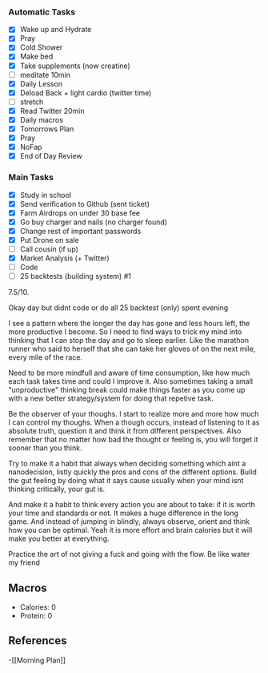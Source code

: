 ### Automatic Tasks
 
- [x] Wake up and Hydrate
- [x] Pray
- [x] Cold Shower
- [x] Make bed
- [x] Take supplements (now creatine)
- [ ] meditate 10min
- [x] Daily Lesson
- [x] Deload Back + light cardio (twitter time)
- [ ] stretch
- [x] Read Twitter 20min 
- [x] Daily macros
- [x] Tomorrows Plan
- [x] Pray
- [x] NoFap
- [x] End of Day Review

### Main Tasks
 
- [x] Study in school
- [x] Send verification to Github (sent ticket) 
- [x] Farm Airdrops on under 30 base fee
- [x] Go buy charger and nails (no charger found)   
- [x] Change rest of important passwords
- [x] Put Drone on sale
- [ ] Call cousin (if up)
- [x] Market Analysis (+ Twitter) 
- [ ] Code
- [ ] 25 backtests (building  system) #1

7.5/10. 

Okay day but didnt code or do all 25 backtest (only) spent evening

I see a pattern where the longer the day has gone and less hours left, the more productive I become. So I need to find ways to trick my mind into thinking that I can stop the day and go to sleep earlier. Like the marathon runner who said to herself that she can take her gloves of on the next mile, every mile of the race. 

Need to be more mindfull and aware of time consumption, like how much each task takes time and could I improve it. Also sometimes taking a small "unproductive" thinking break could make things faster as you come up with a new better strategy/system for doing that repetive task.

Be the observer of your thoughs. I start to realize more and more how much I can control my thoughs. When a though occurs, instead of listening to it as absolute truth, question it and think it from different perspectives. Also remember that no matter how bad the thought or feeling is, you will forget it sooner than you think. 

Try to make it a habit that always when deciding something which aint a nanodecision, listly quickly the pros and cons of the different options. Build the gut feeling by doing what it says cause usually when your mind isnt thinking critically, your gut is.    

And make it a habit to think every action you are about to take: if it is worth your time and standards or not. It makes a huge difference in the long game. And instead of jumping in blindly, always observe, orient and think how you can be optimal. Yeah it is more effort and brain calories but it will make you better at everything. 

Practice the art of not giving a fuck and going with the flow. Be like water my friend

## Macros

- Calories: 0
- Protein: 0
## References
<!-- Links to pages not referenced in the content -->
-[[Morning Plan]]